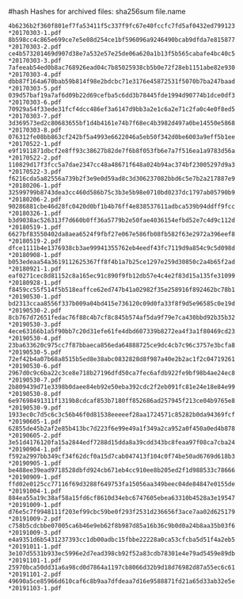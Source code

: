 #hash
Hashes for archived files: sha256sum file.name

    4b6236b2f360f801ef7fa53411f5c337f9fc67e40fccfc7fd5af0432ed799123 *20170303-1.pdf
    8b598cc4c865e699ce7e5e08d254ce1bf596096a9246490bcab9dfda7e815877 *20170303-2.pdf
    ce4b573201469d907d38e7a532e57e25de06a620a1b13f5b565cabafe4bc40c5 *20170303-3.pdf
    7afeeab54ed0b8ac768926ead04c7b85025938cb5b0e72f28eb1151abe82e930 *20170303-4.pdf
    dbb87f164a670bab59b814f98e2bdcbc71e3176e45872531f5070b7ba247baad *20170303-5.pdf
    039d57baf19a7af6d09b22d69cefba5c6dd3b78445fde1994d90774b1dce0df3 *20170303-6.pdf
    70929a54f33ede31fcf4dcc486ef3a6147d9bb3a2e1c6a2e71c2fa0c4e0f8ed5 *20170303-7.pdf
    3d369573ed2c80683655bf1d4b4161e74b7f68ec4b3982d497a0be14550e5868 *20170303-8.pdf
    076312fe08bb863cf242bf5a4993e6622046a5eb50f342d0be6003a9eff5b1ee *20170522-1.pdf
    e9f1911871dbcf2e8ff93c38627b82de7f6b8f053fb6e7a7f516ea1a9783d56a *20170522-2.pdf
    110829d17f3fcc5a7dae2347cc48a48671f648a024b94ac374bf23005297d9a3 *20170522-3.pdf
    f6216cda5a82556a739b2f3e9e0d59ad8c3d306237082bbd6c5e7b2a217887e9 *20180206-1.pdf
    32599799b8743dea3cc460d586b75c3b3e5b98e0710bd0237dc1797ab05790b9 *20180206-2.pdf
    90286881cbe46d28fc0420d0bf1b4b76ff4e838537611adbca539b94ddff9fcc *20180326-1.pdf
    b3d9038ac526313f7d660b0ff36a5779b2e50fae4036154efbd52e7c4d9c112d *20180519-1.pdf
    6627bf83550402da8aea6524f9fbf27e067e586fb08fb582f63e2972a396eef8 *20180519-2.pdf
    dfce1111b4e1376938cb3ae99941355762eb4eedf43fc7119d9a854c9c5d098d *20180908-1.pdf
    b053edeaa54a3619112625367ff8f4b1a7b25ce1297e259d30850c2a4b65f2ad *20180921-1.pdf
    eaf0271cec8d81152c8a165ec91c890f9fb12db57e4c4e2f83d15a135fe31099 *20180928-1.pdf
    f8459cc55f514f5b518eaffce62ed747b41a02982f35e258916f892462bc78b1 *20190530-1.pdf
    bd2313ccaa8556f337b009a04bd415e736120c09d0fa33f8f9d5e96585c0e19d *20190530-2.pdf
    8cb767d72651fedac76f88c4b7cf8c845b574af5da9f79e7ca430bbd92b35b32 *20190530-3.pdf
    4ece63166b1a5f90bb7c20d31efe61fe4dbd607339b8272ea4f3a1f80469cd23 *20190530-4.pdf
    23ba633620c975cc7f87bbaeca856eda64888725ce9dc4cb7c96c3757e3bcfa8 *20190530-5.pdf
    72ef42b4a07b68a8515b5ed8e38abc0832828d8f987a40e2b2ac1f2c04719261 *20190530-6.pdf
    2967d0c9c6ba22c3ce8e718b27196dfd50ca7fec6afdb922fe9bf98b4ae24ec8 *20190530-7.pdf
    2b809439d71e3398b0daee84eb92e50eba392cdc2f2eb091fc81e24e18e84e99 *20190530-8.pdf
    6e97698491311f1319b8cdcaf853b7180ff852686ad257945f213ce04b9765e8 *20190530-9.pdf
    1933ec0c7d5c6c3c56b46f0d81538eeeeef28aa1724571c85282b0da94369fcf *20190605-1.pdf
    62855de45b2af2e85b413bc7d223f6e99e49a1f349a2ca952a0f450a0ed4b878 *20190605-2.pdf
    3e51d4176120fa15a2844edf7288d15dda8a39cdd343bc8feaa97f08ca7cba24 *20190904-1.pdf
    f592a2997bb349cf34f62dcf0a15d7cab047413f104c0f74be50ad6769d618b3 *20190905-1.pdf
    be488ee39ead9718528dbfd924cb671eb4cc910ee8b205ed2f1d988533c78666 *20190909-1.pdf
    ffd02e0125cc77116f69d3288f649753fa15056aa349beec04de84847e0155de *20191004-1.pdf
    884ea55a19c38af58a15fd6cf8610d34ebc6747605ebea63310b4528a3e19547 *20191009-1.pdf
    d76e5c7f9948111f203ef99cbc59be0f293f2531d236656f3ace7aa02d625179 *20191009-2.pdf
    c758b5cdcbbe07005ca6b46e9eb62f8b987d85a16b36c9b0d0a24b8aa35b03f6 *20191009-3.pdf
    e4a9351d6b5431237393cc1db00adbc15fbbe22228a0ca53cfcba5d51f4a2eb5 *20191011-1.pdf
    3e107d5531b933ec5996e2d7ead398cb92f52a83cdb78301e4e79ad5459e89db *20191101-1.pdf
    25970bca50dd31a6a98cd0d7864a1197cb8066d32b9d18d76982d87a55ec6c61 *20191101-2.pdf
    49690a5ce85966d610caf6c8b9aa7dfdeaa7d16e9588871fd21a65d33ab32e5e *20191103-1.pdf
